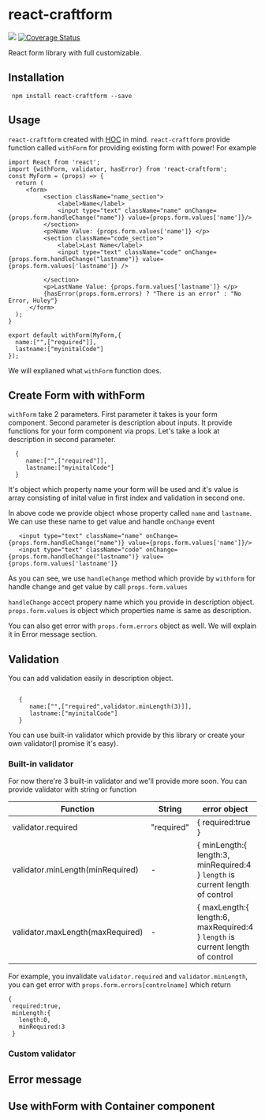 # react-craftform
<img src="https://travis-ci.org/Elecweb/react-craftform.svg?branch=master">
<a href='https://coveralls.io/github/Elecweb/react-craftform?branch=master'><img src='https://coveralls.io/repos/github/Elecweb/react-craftform/badge.svg?branch=master' alt='Coverage Status' /></a>

React form library with full customizable.

## Installation
  ``` npm install react-craftform --save```

## Usage
  ```react-craftform``` created with <a href="https://facebook.github.io/react/docs/higher-order-components.html">HOC</a> in mind. ```react-craftform``` provide function called ```withForm``` for providing existing form with power! For example 

```
import React from 'react';
import {withForm, validator, hasError} from 'react-craftform';
const MyForm = (props) => {
  return (
     <form>
          <section className="name_section">
              <label>Name</label>
              <input type="text" className="name" onChange={props.form.handleChange("name")} value={props.form.values['name']}/>
          </section>
          <p>Name Value: {props.form.values['name']} </p>
          <section className="code_section">
              <label>Last Name</label>
              <input type="text" className="code" onChange={props.form.handleChange("lastname")} value={props.form.values['lastname']} />
              
          </section>
          <p>LastName Value: {props.form.values['lastname']} </p>
          {hasError(props.form.errors) ? "There is an error" : "No Error, Huley"}
      </form>
  );
}

export default withForm(MyForm,{
  name:["",["required"]],
  lastname:["myinitalCode"]
});
```

We will explianed what ```withForm``` function does.

## Create Form with withForm
  ```withForm``` take 2 parameters. First parameter it takes is your form component. Second parameter is description about inputs.
  It provide functions for your form component via props.
  Let's take a look at description in second parameter.
  ```
    {
       name:["",["required"]],
       lastname:["myinitalCode"]
    }
  ```
  It's object which property name your form will be used and it's value is array consisting of inital value in first index and validation in second one.
  
  In above code we provide object whose property called ```name``` and ```lastname```. We can use these name to get value and handle `onChange` event
  
  ```
     <input type="text" className="name" onChange={props.form.handleChange("name")} value={props.form.values['name']}/>
     <input type="text" className="code" onChange={props.form.handleChange("lastname")} value={props.form.values['lastname']} 
  ```
  As you can see, we use ```handleChange``` method which provide by ```withform``` for handle change and get value by call ```props.form.values```
  
  ```handleChange``` accect propery name which you provide in description object.
  ```props.form.values``` is object which properties name is same as description.
  
  You can also get error with ```props.form.errors``` object as well. We will explain it in Error message section.
  
## Validation
 You can add validation easily in description object.
 ```
    
    {
       name:["",["required",validator.minLength(3)]],
       lastname:["myinitalCode"]
    }
 ```
 You can use built-in validator which provide by this library or create your own validator(I promise it's easy).
  ### Built-in validator
  For now there're 3 built-in validator and we'll provide more soon.
  You can provide validator with string or function
  
|       Function      |         String         |  error object
| ------------------- | ---------------------- | ------- |
| validator.required  |    "required"          |   { required:true }      |
| validator.minLength(minRequired)  | - |  { minLength:{ length:3, minRequired:4 } ```length``` is current length of control |
| validator.maxLength(maxRequired)  | - |  { maxLength:{ length:6, maxRequired:4 } ```length``` is current length of control | 
  
 For example, you invalidate `validator.required` and `validator.minLength`, you can get error with ```props.form.errors[controlname]``` which return 
 
 ```
 {
  required:true,
  minLength:{
    length:0,
    minRequired:3
  }
  ```
  
  ### Custom validator

## Error message

## Use withForm with Container component
